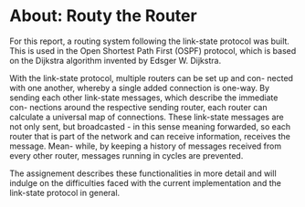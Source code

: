 # About: Routy the Router

For this report, a routing system following the link-state protocol was built. This is used in the Open Shortest Path First (OSPF) protocol, which is based on the Dijkstra algorithm invented by Edsger W. Dijkstra.

With the link-state protocol, multiple routers can be set up and con- nected with one another, whereby a single added connection is one-way. By sending each other link-state messages, which describe the immediate con- nections around the respective sending router, each router can calculate a universal map of connections. These link-state messages are not only sent, but broadcasted - in this sense meaning forwarded, so each router that is part of the network and can receive information, receives the message. Mean- while, by keeping a history of messages received from every other router, messages running in cycles are prevented.

The assignement describes these functionalities in more detail and will indulge on the difficulties faced with the current implementation and the link-state protocol in general.
